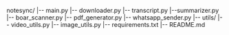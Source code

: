notesync/
|-- main.py
|-- downloader.py
|-- transcript.py
|--summarizer.py
|-- boar_scanner.py
|-- pdf_generator.py
|-- whatsapp_sender.py
|-- utils/
    |-- video_utils.py
    |-- image_utils.py
|-- requirements.txt
|-- README.md